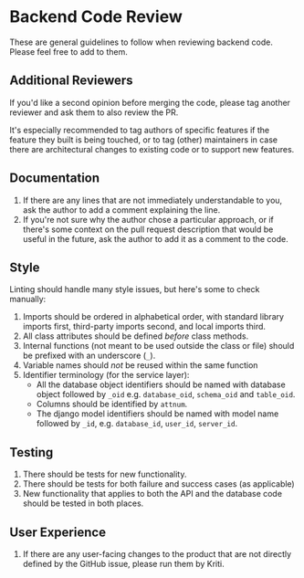 # Backend Code Review

These are general guidelines to follow when reviewing backend code. Please feel free to add to them.

## Additional Reviewers
If you'd like a second opinion before merging the code, please tag another reviewer and ask them to also review the PR.

It's especially recommended to tag authors of specific features if the feature they built is being touched, or to tag (other) maintainers in case there are architectural changes to existing code or to support new features.

## Documentation
1. If there are any lines that are not immediately understandable to you, ask the author to add a comment explaining the line.
1. If you're not sure why the author chose a particular approach, or if there's some context on the pull request description that would be useful in the future, ask the author to add it as a comment to the code.

## Style
Linting should handle many style issues, but here's some to check manually:

1. Imports should be ordered in alphabetical order, with standard library imports first, third-party imports second, and local imports third.
1. All class attributes should be defined _before_ class methods.
1. Internal functions (not meant to be used outside the class or file) should be prefixed with an underscore (`_`).
1. Variable names should _not_ be reused within the same function
1. Identifier terminology (for the service layer):
    - All the database object identifiers should be named with database object followed by `_oid` e.g. `database_oid`, `schema_oid` and `table_oid`.
    - Columns should be identified by `attnum`.
    - The django model identifiers should be named with model name followed by `_id`, e.g. `database_id`, `user_id`, `server_id`.

## Testing
1. There should be tests for new functionality.
1. There should be tests for both failure and success cases (as applicable)
1. New functionality that applies to both the API and the database code should be tested in both places.

## User Experience
1. If there are any user-facing changes to the product that are not directly defined by the GitHub issue, please run them by Kriti.